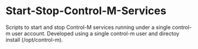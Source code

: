 # Start-Stop-Control-M-Services
Scripts to start and stop Control-M services running under a single control-m user account.
Developed using a single control-m user and directoy install (/opt/control-m).
